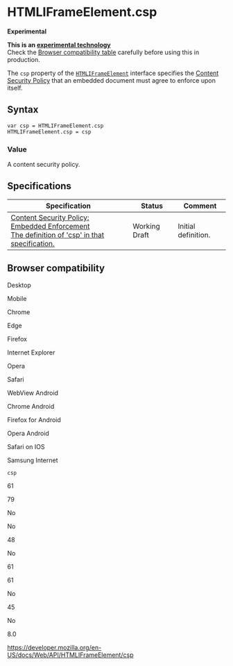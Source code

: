 # HTMLIFrameElement.csp

**Experimental**

**This is an [experimental technology](https://developer.mozilla.org/en-US/docs/MDN/Guidelines/Conventions_definitions#experimental)**  
Check the [Browser compatibility table](#browser_compatibility) carefully before using this in production.

The `csp` property of the [`HTMLIFrameElement`](../htmliframeelement) interface specifies the [Content Security Policy](https://developer.mozilla.org/en-US/docs/Web/HTTP/CSP) that an embedded document must agree to enforce upon itself.

## Syntax

    var csp = HTMLIFrameElement.csp
    HTMLIFrameElement.csp = csp

### Value

A content security policy.

## Specifications

<table><thead><tr class="header"><th>Specification</th><th>Status</th><th>Comment</th></tr></thead><tbody><tr class="odd"><td><a href="https://w3c.github.io/webappsec-cspee/#dom-htmliframeelement-csp">Content Security Policy: Embedded Enforcement<br />
<span class="small">The definition of 'csp' in that specification.</span></a></td><td><span class="spec-wd">Working Draft</span></td><td>Initial definition.</td></tr></tbody></table>

## Browser compatibility

Desktop

Mobile

Chrome

Edge

Firefox

Internet Explorer

Opera

Safari

WebView Android

Chrome Android

Firefox for Android

Opera Android

Safari on IOS

Samsung Internet

`csp`

61

79

No

No

48

No

61

61

No

45

No

8.0

<a href="https://developer.mozilla.org/en-US/docs/Web/API/HTMLIFrameElement/csp" class="_attribution-link">https://developer.mozilla.org/en-US/docs/Web/API/HTMLIFrameElement/csp</a>
